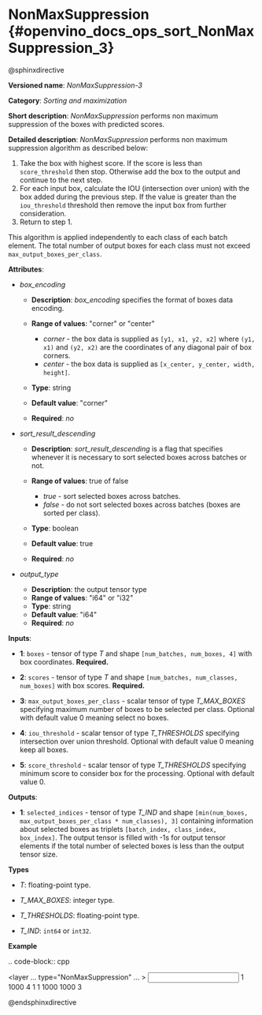 # NonMaxSuppression {#openvino_docs_ops_sort_NonMaxSuppression_3}

@sphinxdirective

**Versioned name**: *NonMaxSuppression-3*

**Category**: *Sorting and maximization*

**Short description**: *NonMaxSuppression* performs non maximum suppression of the boxes with predicted scores.

**Detailed description**: *NonMaxSuppression* performs non maximum suppression algorithm as described below:

1. Take the box with highest score. If the score is less than ``score_threshold`` then stop. Otherwise add the box to the
output and continue to the next step.
2. For each input box, calculate the IOU (intersection over union) with the box added during the previous step. If the
value is greater than the ``iou_threshold`` threshold then remove the input box from further consideration.
3. Return to step 1.

This algorithm is applied independently to each class of each batch element. The total number of output boxes for each
class must not exceed ``max_output_boxes_per_class``.

**Attributes**:

* *box_encoding*

  * **Description**: *box_encoding* specifies the format of boxes data encoding.
  * **Range of values**: "corner" or "center"

    * *corner* - the box data is supplied as ``[y1, x1, y2, x2]`` where ``(y1, x1)`` and ``(y2, x2)`` are the coordinates of any diagonal pair of box corners.
    * *center* - the box data is supplied as ``[x_center, y_center, width, height]``.
  * **Type**: string
  * **Default value**: "corner"
  * **Required**: *no*

* *sort_result_descending*

  * **Description**: *sort_result_descending* is a flag that specifies whenever it is necessary to sort selected boxes across batches or not.
  * **Range of values**: true of false

    * *true* - sort selected boxes across batches.
    * *false* - do not sort selected boxes across batches (boxes are sorted per class).
  * **Type**: boolean
  * **Default value**: true
  * **Required**: *no*

* *output_type*

  * **Description**: the output tensor type
  * **Range of values**: "i64" or "i32"
  * **Type**: string
  * **Default value**: "i64"
  * **Required**: *no*

**Inputs**:

*   **1**: ``boxes`` - tensor of type *T* and shape ``[num_batches, num_boxes, 4]`` with box coordinates. **Required.**

*   **2**: ``scores`` - tensor of type *T* and shape ``[num_batches, num_classes, num_boxes]`` with box scores. **Required.**

*   **3**: ``max_output_boxes_per_class`` - scalar tensor of type *T_MAX_BOXES* specifying maximum number of boxes to be selected per class. Optional with default value 0 meaning select no boxes.

*   **4**: ``iou_threshold`` - scalar tensor of type *T_THRESHOLDS* specifying intersection over union threshold. Optional with default value 0 meaning keep all boxes.

*   **5**: ``score_threshold`` - scalar tensor of type *T_THRESHOLDS* specifying minimum score to consider box for the processing. Optional with default value 0.

**Outputs**:

*   **1**: ``selected_indices`` - tensor of type *T_IND* and shape ``[min(num_boxes, max_output_boxes_per_class * num_classes), 3]`` containing information about selected boxes as triplets ``[batch_index, class_index, box_index]``. The output tensor is filled with -1s for output tensor elements if the total number of selected boxes is less than the output tensor size.

**Types**

* *T*: floating-point type.

* *T_MAX_BOXES*: integer type.

* *T_THRESHOLDS*: floating-point type.

* *T_IND*: ``int64`` or ``int32``.

**Example**

.. code-block::  cpp

  <layer ... type="NonMaxSuppression" ... >
      <data box_encoding="corner" sort_result_descending="1" output_type="i64"/>
      <input>
          <port id="0">
              <dim>1</dim>
              <dim>1000</dim>
              <dim>4</dim>
          </port>
          <port id="1">
              <dim>1</dim>
              <dim>1</dim>
              <dim>1000</dim>
          </port>
          <port id="2"/>
          <port id="3"/>
          <port id="4"/>
      </input>
      <output>
          <port id="5" precision="I64">
              <dim>1000</dim>
              <dim>3</dim>
          </port>
      </output>
  </layer>


@endsphinxdirective

